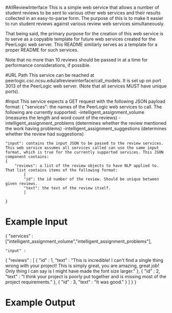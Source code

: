 #AllReviewInterface
This is a simple web service that allows a number of student reviews to be sent to various other web services and their results collected in an easy-to-parse form. The purpose of this is to make it easier to run student reviews against various review web services simultaneously.

That being said, the primary purpose for the creation of this web service is to serve as a copyable template for future web services created for the PeerLogic web server. This README similarly serves as a template for a proper README for such services.

Note that no more than 10 reviews should be passed in at a time for performance considerations, if possible.

#URL Path
This service can be reached at peerlogic.csc.ncsu.edu/allreviewinterface/call_models. It is set up on port 3013 of the PeerLogic web server. (Note that all services MUST have unique ports).

#Input
This service expects a GET request with the following JSON payload format:
{
	"services": the names of the PeerLogic web services to call. The following are currently supported:
		-intelligent_assignment_volume (measures the length and word count of the reviews)
		-intelligent_assignment_problems (determines whether the review mentioned the work having problems)
		-intelligent_assignment_suggestions (determines whether the review had suggestions)
	
	"input": contains the input JSON to be passed to the review services. This web service assumes all services called can use the same input format, which is true for the currently supported services. This JSON component contains:
	{
		"reviews": a list of the review objects to have NLP applied to. That list contains items of the following format:
			[
			"id": the id number of the review. Should be unique between given reviews.
			"text": the text of the review itself.
			]
			
	}
# Example Input
{ "services" : ["intelligent_assignment_volume","intelligent_assignment_problems"],
	
	"input" : 
 { "reviews" : [
      {
      "id" : 1,
      "text" : "This is incredible! I can't find a single thing wrong with your project! This is simply great, you are amazing, great job! Only thing I can say is I might have made the font size larger."
  },
      {
          "id" : 2,
          "text" : "I think your project is poorly put together and is missing most of the project requirements."
      },
	    {
          "id" : 3,
          "text" : "It was good."
      }
  ]
  }
}

# Example Output